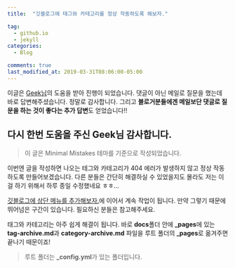 ```yaml
---
title:  "깃블로그에 태그와 카테고리를 정상 작동하도록 해보자."

tag:
  - github.io
  - jekyll
categories:
  - Blog

comments: true
last_modified_at: 2019-03-31T08:06:00-05:00
---
```

이글은 [Geek님](https://geeksvoyage.com/)의 도움을 받아 진행이 되었습니다. 댓글이 아닌 메일로 질문을 했는데 바로 답변해주셨습니다. 정말로 감사합니다. 그리고 **블로거분들에겐 메일보단 댓글로 질문을 하는 것이 좋다는 추가 답변**도 얻었습니다!!

다시 한번 도움을 주신 Geek님 감사합니다.
---
> 이 글은 Minimal Mistakes 테마를 기준으로 작성되었습니다.  
  
이번엔 글을 작성하면 나오는 테그와 카테고리가 404 에러가 발생하지 않고 정상 작동하도록 만들어보겠습니다. 다른 분들은 간단히 해결하실 수 있었을지도 몰라도 저는 이걸 하기 위해서 하루 종일 수정했네요 ㅎㅎ...  

[깃블로그에 상단 메뉴를 추가해보자.](https://xinfolab.github.io/blog/blog-maker-1/)에 이어서 계속 작업이 됩니다. 만약 그렇기 때문에 뛰어넘은 구간이 있습니다. 필요하신 분들은 참고해주세요.  
 
태그와 카테고리는 아주 쉽게 해결이 됩니다. 바로 **docs**폴더 안에 **_pages**에 있는 **tag-archive.md**과 **category-archive.md** 파일을 루트 폴더의 **_pages**로 옮겨주면 끝나기 때문이죠! 

> 루트 폴더는 **_config.yml**가 있는 폴더입니다.